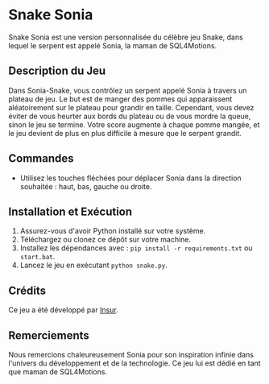 # Snake Sonia

Snake Sonia est une version personnalisée du célèbre jeu Snake, dans lequel le serpent est appelé Sonia, la maman de SQL4Motions.

## Description du Jeu

Dans Sonia-Snake, vous contrôlez un serpent appelé Sonia à travers un plateau de jeu. Le but est de manger des pommes qui apparaissent aléatoirement sur le plateau pour grandir en taille. Cependant, vous devez éviter de vous heurter aux bords du plateau ou de vous mordre la queue, sinon le jeu se termine. Votre score augmente à chaque pomme mangée, et le jeu devient de plus en plus difficile à mesure que le serpent grandit.

## Commandes

- Utilisez les touches fléchées pour déplacer Sonia dans la direction souhaitée : haut, bas, gauche ou droite.

## Installation et Exécution

1. Assurez-vous d'avoir Python installé sur votre système.
2. Téléchargez ou clonez ce dépôt sur votre machine.
3. Installez les dépendances avec : `pip install -r requirements.txt` ou `start.bat`.
4. Lancez le jeu en exécutant `python snake.py`.

## Crédits

Ce jeu a été développé par [Insur](https://github.com/InsurWeb).

## Remerciements

Nous remercions chaleureusement Sonia pour son inspiration infinie dans l'univers du développement et de la technologie. Ce jeu lui est dédié en tant que maman de SQL4Motions.
